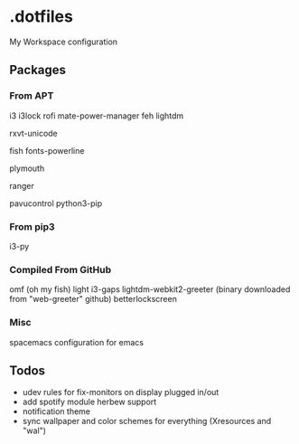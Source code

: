 # .dotfiles
My Workspace configuration

## Packages

### From APT
i3
i3lock
rofi
mate-power-manager
feh
lightdm

rxvt-unicode

fish
fonts-powerline

plymouth

ranger

pavucontrol
python3-pip


### From pip3
i3-py


### Compiled From GitHub
omf (oh my fish)
light
i3-gaps
lightdm-webkit2-greeter (binary downloaded from "web-greeter" github)
betterlockscreen

### Misc
spacemacs configuration for emacs

## Todos

- udev rules for fix-monitors on display plugged in/out
- add spotify module herbew support
- notification theme
- sync wallpaper and color schemes for everything (Xresources and "wal")
